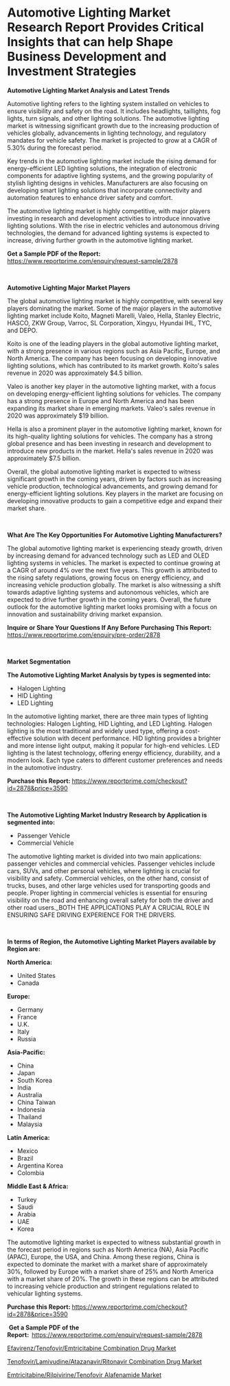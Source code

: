 <p><h1>Automotive Lighting Market Research Report Provides Critical Insights that can help Shape Business Development and Investment Strategies</h1></p><p><strong>Automotive Lighting Market Analysis and Latest Trends</strong></p>
<p><p>Automotive lighting refers to the lighting system installed on vehicles to ensure visibility and safety on the road. It includes headlights, taillights, fog lights, turn signals, and other lighting solutions. The automotive lighting market is witnessing significant growth due to the increasing production of vehicles globally, advancements in lighting technology, and regulatory mandates for vehicle safety. The market is projected to grow at a CAGR of 5.30% during the forecast period.</p><p>Key trends in the automotive lighting market include the rising demand for energy-efficient LED lighting solutions, the integration of electronic components for adaptive lighting systems, and the growing popularity of stylish lighting designs in vehicles. Manufacturers are also focusing on developing smart lighting solutions that incorporate connectivity and automation features to enhance driver safety and comfort.</p><p>The automotive lighting market is highly competitive, with major players investing in research and development activities to introduce innovative lighting solutions. With the rise in electric vehicles and autonomous driving technologies, the demand for advanced lighting systems is expected to increase, driving further growth in the automotive lighting market.</p></p>
<p><strong>Get a Sample PDF of the Report:&nbsp;</strong> <a href="https://www.reportprime.com/enquiry/request-sample/2878">https://www.reportprime.com/enquiry/request-sample/2878</a></p>
<p>&nbsp;</p>
<p><strong>Automotive Lighting Major Market Players</strong></p>
<p><p>The global automotive lighting market is highly competitive, with several key players dominating the market. Some of the major players in the automotive lighting market include Koito, Magneti Marelli, Valeo, Hella, Stanley Electric, HASCO, ZKW Group, Varroc, SL Corporation, Xingyu, Hyundai IHL, TYC, and DEPO.</p><p>Koito is one of the leading players in the global automotive lighting market, with a strong presence in various regions such as Asia Pacific, Europe, and North America. The company has been focusing on developing innovative lighting solutions, which has contributed to its market growth. Koito's sales revenue in 2020 was approximately $4.5 billion.</p><p>Valeo is another key player in the automotive lighting market, with a focus on developing energy-efficient lighting solutions for vehicles. The company has a strong presence in Europe and North America and has been expanding its market share in emerging markets. Valeo's sales revenue in 2020 was approximately $19 billion.</p><p>Hella is also a prominent player in the automotive lighting market, known for its high-quality lighting solutions for vehicles. The company has a strong global presence and has been investing in research and development to introduce new products in the market. Hella's sales revenue in 2020 was approximately $7.5 billion.</p><p>Overall, the global automotive lighting market is expected to witness significant growth in the coming years, driven by factors such as increasing vehicle production, technological advancements, and growing demand for energy-efficient lighting solutions. Key players in the market are focusing on developing innovative products to gain a competitive edge and expand their market share.</p></p>
<p>&nbsp;</p>
<p><strong>What Are The Key Opportunities For Automotive Lighting Manufacturers?</strong></p>
<p><p>The global automotive lighting market is experiencing steady growth, driven by increasing demand for advanced technology such as LED and OLED lighting systems in vehicles. The market is expected to continue growing at a CAGR of around 4% over the next five years. This growth is attributed to the rising safety regulations, growing focus on energy efficiency, and increasing vehicle production globally. The market is also witnessing a shift towards adaptive lighting systems and autonomous vehicles, which are expected to drive further growth in the coming years. Overall, the future outlook for the automotive lighting market looks promising with a focus on innovation and sustainability driving market expansion.</p></p>
<p><strong>Inquire or Share Your Questions If Any Before Purchasing This Report:</strong> <a href="https://www.reportprime.com/enquiry/pre-order/2878">https://www.reportprime.com/enquiry/pre-order/2878</a></p>
<p>&nbsp;</p>
<p><strong>Market Segmentation</strong></p>
<p><strong>The Automotive Lighting Market Analysis by types is segmented into:</strong></p>
<p><ul><li>Halogen Lighting</li><li>HID Lighting</li><li>LED Lighting</li></ul></p>
<p><p>In the automotive lighting market, there are three main types of lighting technologies: Halogen Lighting, HID Lighting, and LED Lighting. Halogen lighting is the most traditional and widely used type, offering a cost-effective solution with decent performance. HID lighting provides a brighter and more intense light output, making it popular for high-end vehicles. LED lighting is the latest technology, offering energy efficiency, durability, and a modern look. Each type caters to different customer preferences and needs in the automotive industry.</p></p>
<p><strong>Purchase this Report:&nbsp;</strong><a href="https://www.reportprime.com/checkout?id=2878&price=3590">https://www.reportprime.com/checkout?id=2878&price=3590</a></p>
<p>&nbsp;</p>
<p><strong>The Automotive Lighting Market Industry Research by Application is segmented into:</strong></p>
<p><ul><li>Passenger Vehicle</li><li>Commercial Vehicle</li></ul></p>
<p><p>The automotive lighting market is divided into two main applications: passenger vehicles and commercial vehicles. Passenger vehicles include cars, SUVs, and other personal vehicles, where lighting is crucial for visibility and safety. Commercial vehicles, on the other hand, consist of trucks, buses, and other large vehicles used for transporting goods and people. Proper lighting in commercial vehicles is essential for ensuring visibility on the road and enhancing overall safety for both the driver and other road users._BOTH THE APPLICATIONS PLAY A CRUCIAL ROLE IN ENSURING SAFE DRIVING EXPERIENCE FOR THE DRIVERS.</p></p>
<p>&nbsp;</p>
<p><strong>In terms of Region, the Automotive Lighting Market Players available by Region are:</strong></p>
<p>
    <p> <strong> North America: </strong>
        <ul>
            <li>United States</li>
            <li>Canada</li>
        </ul>
        </p> 
    <p> <strong> Europe: </strong>
        <ul>
            <li>Germany</li>
            <li>France</li>
            <li>U.K.</li>
            <li>Italy</li>
            <li>Russia</li>
        </ul>
        </p> 
    <p> <strong> Asia-Pacific: </strong>
        <ul>
            <li>China</li>
            <li>Japan</li>
            <li>South Korea</li>
            <li>India</li>
            <li>Australia</li>
            <li>China Taiwan</li>
            <li>Indonesia</li>
            <li>Thailand</li>
            <li>Malaysia</li>
        </ul>
        </p> 
    <p> <strong> Latin America: </strong>
        <ul>
            <li>Mexico</li>
            <li>Brazil</li>
            <li>Argentina Korea</li>
            <li>Colombia</li>
        </ul>
        </p> 
    <p> <strong> Middle East & Africa: </strong>
        <ul>
            <li>Turkey</li>
            <li>Saudi</li>
            <li>Arabia</li>
            <li>UAE</li>
            <li>Korea</li>
        </ul>
    </p>
    </p>
<p><p>The automotive lighting market is expected to witness substantial growth in the forecast period in regions such as North America (NA), Asia Pacific (APAC), Europe, the USA, and China. Among these regions, China is expected to dominate the market with a market share of approximately 30%, followed by Europe with a market share of 25% and North America with a market share of 20%. The growth in these regions can be attributed to increasing vehicle production and stringent regulations related to vehicular lighting systems.</p></p>
<p><strong>Purchase this Report: </strong><a href="https://www.reportprime.com/checkout?id=2878&price=3590">https://www.reportprime.com/checkout?id=2878&price=3590</a></p>
<p>&nbsp;<strong>Get a Sample PDF of the Report:&nbsp;&nbsp;</strong><a href="https://www.reportprime.com/enquiry/request-sample/2878">https://www.reportprime.com/enquiry/request-sample/2878</a></p>
<p><strong></strong></p>
<p><p><a href="https://view.publitas.com/reportprime-1/efavirenz-tenofovir-emtricitabine-combination-drug-market-size-global-industry-overview-market-segmentation-and-forecast-2023-to-2030/">Efavirenz/Tenofovir/Emtricitabine Combination Drug Market</a></p><p><a href="https://view.publitas.com/reportprime-1/tenofovir-lamivudine-atazanavir-ritonavir-combination-drug-market-a-comprehensive-report-of-its-market-share-growth-trends-2023-2030/">Tenofovir/Lamivudine/Atazanavir/Ritonavir Combination Drug Market</a></p><p><a href="https://view.publitas.com/reportprime-1/emtricitabine-rilpivirine-tenofovir-alafenamide-market-research-report-reveals-the-latest-trends-and-opportunities-of-this-market-for-period-from-2023-2030/">Emtricitabine/Rilpivirine/Tenofovir Alafenamide Market</a></p></p>